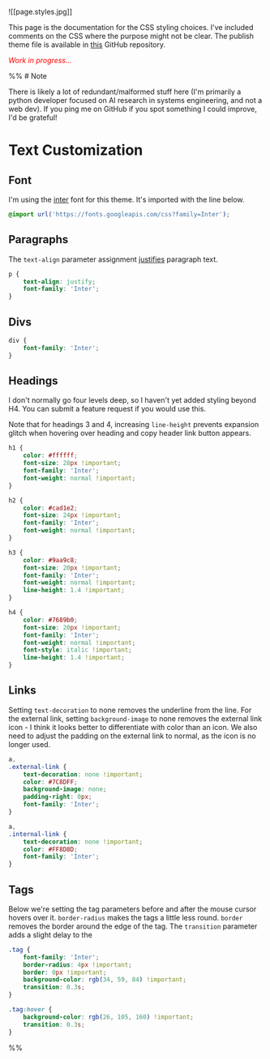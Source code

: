 ![[page.styles.jpg]]

This page is the documentation for the CSS styling choices. I've included comments on the CSS where the purpose might not be clear. The publish theme file is available in [this](https://github.com/harttraveller/mintel-theme/blob/main/publish.css) GitHub repository.

<p style="color: red;"><i>Work in progress...</i></p>
%%
# Note

There is likely a lot of redundant/malformed stuff here (I'm primarily a python developer focused on AI research in systems engineering, and not a web dev). If you ping me on GitHub if you spot something I could improve, I'd be grateful!

# Text Customization

## Font

I'm using the [inter](https://fonts.google.com/specimen/Inter?query=inter) font for this theme. It's imported with the line below.
```CSS
@import url('https://fonts.googleapis.com/css?family=Inter');
```
## Paragraphs

The `text-align` parameter assignment [justifies](https://www.shutterstock.com/blog/wp-content/uploads/sites/5/2018/07/shutterstock-align-typography-example-copy2.jpg) paragraph text.
```CSS
p {
    text-align: justify;
    font-family: 'Inter';
}
```
## Divs
```CSS
div {
    font-family: 'Inter';
}
```
## Headings

I don't normally go four levels deep, so I haven't yet added styling beyond H4. You can submit a feature request if you would use this.

Note that for headings 3 and 4, increasing `line-height` prevents expansion glitch when hovering over heading and copy header link button appears.
```CSS
h1 {
    color: #ffffff;
    font-size: 28px !important;
    font-family: 'Inter';
    font-weight: normal !important;
}

h2 {
    color: #cad1e2;
    font-size: 24px !important;
    font-family: 'Inter';
    font-weight: normal !important;
}

h3 {
    color: #9aa9c8;
    font-size: 20px !important;
    font-family: 'Inter';
    font-weight: normal !important;
    line-height: 1.4 !important;
}

h4 {
    color: #7689b0;
    font-size: 20px !important;
    font-family: 'Inter';
    font-weight: normal !important;
    font-style: italic !important;
    line-height: 1.4 !important;
}
```
## Links

Setting `text-decoration` to none removes the underline from the line. For the external link, setting `background-image` to none removes the external link icon - I think it looks better to differentiate with color than an icon. We also need to adjust the padding on the external link to normal, as the icon is no longer used.

```CSS
a,
.external-link {
    text-decoration: none !important;
    color: #7C8DFF;
    background-image: none;
    padding-right: 0px;
    font-family: 'Inter';
}

a,
.internal-link {
    text-decoration: none !important;
    color: #FF8D8D;
    font-family: 'Inter';
}
```

## Tags

Below we're setting the tag parameters before and after the mouse cursor hovers over it. `border-radius` makes the tags a little less round. `border` removes the border around the edge of the tag. The `transition` parameter adds a slight delay to the 
```CSS
.tag {
    font-family: 'Inter';
    border-radius: 4px !important;
    border: 0px !important;
    background-color: rgb(34, 59, 84) !important;
    transition: 0.3s;
}

.tag:hover {
    background-color: rgb(26, 105, 160) !important;
    transition: 0.3s;
}
```
%%